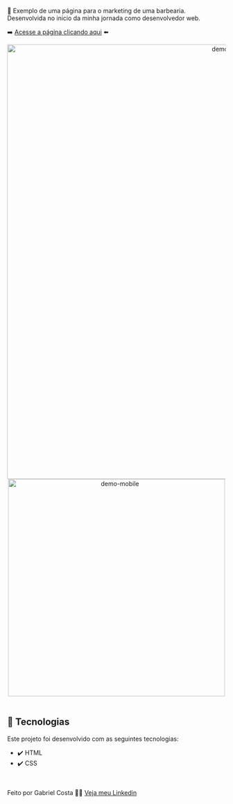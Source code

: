 💈 Exemplo de uma página para o marketing de uma barbearia. Desenvolvida no inicio da minha jornada como desenvolvedor web.

➡️ [Acesse a página clicando aqui](https://gabrielcostarep.github.io/Marketing-Barbearia/) ⬅️

 <div align="center" >
  <img src="./Readme-gif.gif" alt="demo-web" width="1000em">
  <img src="./Readme-cell-gif.gif" alt="demo-mobile" height="500em">
</div>

<br>

## 🚀 Tecnologias

Este projeto foi desenvolvido com as seguintes tecnologias:

- ✔️ HTML
- ✔️ CSS

<br>

Feito por Gabriel Costa 👋🏾 [Veja meu Linkedin](https://www.linkedin.com/in/gabrielcostadev/)

